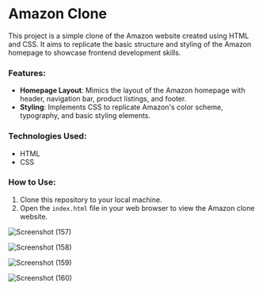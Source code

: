 # Amazon Clone

This project is a simple clone of the Amazon website created using HTML and CSS. It aims to replicate the basic structure and styling of the Amazon homepage to showcase frontend development skills.

### Features:
- **Homepage Layout**: Mimics the layout of the Amazon homepage with header, navigation bar, product listings, and footer.
- **Styling**: Implements CSS to replicate Amazon's color scheme, typography, and basic styling elements.

### Technologies Used:
- HTML
- CSS

### How to Use:
1. Clone this repository to your local machine.
2. Open the `index.html` file in your web browser to view the Amazon clone website.

![Screenshot (157)](https://github.com/khushimadan/Amazon-Clone/assets/63074598/cf3e65a3-e463-45e0-a6f4-06abbc6c23b4)

![Screenshot (158)](https://github.com/khushimadan/Amazon-Clone/assets/63074598/70a7b638-3895-443e-8071-b4a930bb5b7f)

![Screenshot (159)](https://github.com/khushimadan/Amazon-Clone/assets/63074598/bad9f163-94dc-4970-9eb2-081baf4426a8)

![Screenshot (160)](https://github.com/khushimadan/Amazon-Clone/assets/63074598/24268f1c-f2ef-4cc8-8956-1574a83b2eb2)


